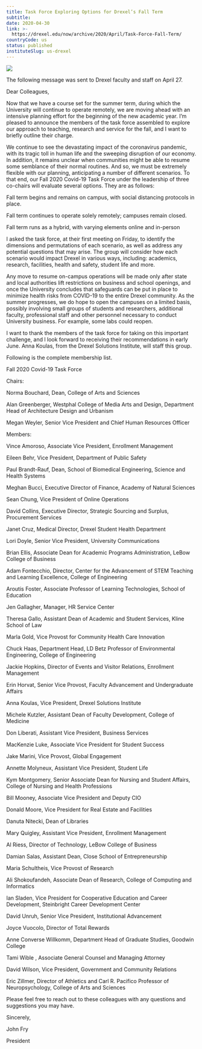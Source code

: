 ```yaml
---
title: Task Force Exploring Options for Drexel’s Fall Term
subtitle: 
date: 2020-04-30
link: >-
  https://drexel.edu/now/archive/2020/April/Task-Force-Fall-Term/
countryCode: us
status: published
instituteSlug: us-drexel
---
```

![](http://drexel.edu/~/media/Images/now/v2/story-images/2020/April/fac-staff-update-april-27.ashx)

The following message was sent to Drexel faculty and staff on April 27.

Dear Colleagues,

Now that we have a course set for the summer term, during which the University will continue to operate remotely, we are moving ahead with an intensive planning effort for the beginning of the new academic year. I’m pleased to announce the members of the task force assembled to explore our approach to teaching, research and service for the fall, and I want to briefly outline their charge.

We continue to see the devastating impact of the coronavirus pandemic, with its tragic toll in human life and the sweeping disruption of our economy. In addition, it remains unclear when communities might be able to resume some semblance of their normal routines. And so, we must be extremely flexible with our planning, anticipating a number of different scenarios. To that end, our Fall 2020 Covid-19 Task Force under the leadership of three co-chairs will evaluate several options. They are as follows:

Fall term begins and remains on campus, with social distancing protocols in place.

Fall term continues to operate solely remotely; campuses remain closed.

Fall term runs as a hybrid, with varying elements online and in-person

I asked the task force, at their first meeting on Friday, to identify the dimensions and permutations of each scenario, as well as address any potential questions that may arise. The group will consider how each scenario would impact Drexel in various ways, including: academics, research, facilities, health and safety, student life and more.

Any move to resume on-campus operations will be made only after state and local authorities lift restrictions on business and school openings, and once the University concludes that safeguards can be put in place to minimize health risks from COVID-19 to the entire Drexel community. As the summer progresses, we do hope to open the campuses on a limited basis, possibly involving small groups of students and researchers, additional faculty, professional staff and other personnel necessary to conduct University business. For example, some labs could reopen.

I want to thank the members of the task force for taking on this important challenge, and l look forward to receiving their recommendations in early June. Anna Koulas, from the Drexel Solutions Institute, will staff this group.

Following is the complete membership list.

Fall 2020 Covid-19 Task Force

Chairs:

Norma Bouchard, Dean, College of Arts and Sciences

Alan Greenberger, Westphal College of Media Arts and Design, Department Head of Architecture Design and Urbanism

Megan Weyler, Senior Vice President and Chief Human Resources Officer

Members:

Vince Amoroso, Associate Vice President, Enrollment Management

Eileen Behr, Vice President, Department of Public Safety

Paul Brandt-Rauf, Dean, School of Biomedical Engineering, Science and Health Systems

Meghan Bucci, Executive Director of Finance, Academy of Natural Sciences

Sean Chung, Vice President of Online Operations

David Collins, Executive Director, Strategic Sourcing and Surplus, Procurement Services

Janet Cruz, Medical Director, Drexel Student Health Department

Lori Doyle, Senior Vice President, University Communications

Brian Ellis, Associate Dean for Academic Programs Administration, LeBow College of Business

Adam Fontecchio, Director, Center for the Advancement of STEM Teaching and Learning Excellence, College of Engineering

Aroutis Foster, Associate Professor of Learning Technologies, School of Education

Jen Gallagher, Manager, HR Service Center

Theresa Gallo, Assistant Dean of Academic and Student Services, Kline School of Law

Marla Gold, Vice Provost for Community Health Care Innovation



Chuck Haas, Department Head, LD Betz Professor of Environmental Engineering, College of Engineering

Jackie Hopkins, Director of Events and Visitor Relations, Enrollment Management

Erin Horvat, Senior Vice Provost, Faculty Advancement and Undergraduate Affairs



Anna Koulas, Vice President, Drexel Solutions Institute

Michele Kutzler, Assistant Dean of Faculty Development, College of Medicine

Don Liberati, Assistant Vice President, Business Services

MacKenzie Luke, Associate Vice President for Student Success

Jake Marini, Vice Provost, Global Engagement

Annette Molyneux, Assistant Vice President, Student Life

Kym Montgomery, Senior Associate Dean for Nursing and Student Affairs, College of Nursing and Health Professions

Bill Mooney, Associate Vice President and Deputy CIO

Donald Moore, Vice President for Real Estate and Facilities

Danuta Nitecki, Dean of Libraries

Mary Quigley, Assistant Vice President, Enrollment Management

Al Riess, Director of Technology, LeBow College of Business

Damian Salas, Assistant Dean, Close School of Entrepreneurship

Maria Schultheis, Vice Provost of Research

Ali Shokoufandeh, Associate Dean of Research, College of Computing and Informatics

Ian Sladen, Vice President for Cooperative Education and Career Development, Steinbright Career Development Center

David Unruh, Senior Vice President, Institutional Advancement

Joyce Vuocolo, Director of Total Rewards

Anne Converse Willkomm, Department Head of Graduate Studies, Goodwin College

Tami Wible , Associate General Counsel and Managing Attorney

David Wilson, Vice President, Government and Community Relations

Eric Zillmer, Director of Athletics and Carl R. Pacifico Professor of Neuropsychology, College of Arts and Sciences

Please feel free to reach out to these colleagues with any questions and suggestions you may have.

Sincerely,

John Fry

President